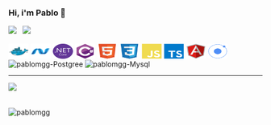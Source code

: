 ### Hi, i'm Pablo 👋
<div> 
  <img height="200em" src="https://pablomgg.vercel.app/api/top-langs/?username=pablomgg&theme=maroongold" />
  &nbsp;
  <img height="200em"  src="https://pablomgg.vercel.app/api?username=pablomgg&theme=maroongold&show_icons=true" /> 
</div>  
<div>
  </br>
  <img align="center" alt="pablomgg-Docker" height="30" width="40" src="https://raw.githubusercontent.com/devicons/devicon/master/icons/docker/docker-original.svg"> 
  <img align="center" alt="pablomgg-Dot-net" height="30" width="40" src="https://raw.githubusercontent.com/devicons/devicon/master/icons/dot-net/dot-net-original.svg"> 
  <img align="center" alt="pablomgg-Dotnetcore" height="30" width="40" src="https://raw.githubusercontent.com/devicons/devicon/master/icons/dotnetcore/dotnetcore-original.svg">
  <img align="center" alt="pablomgg-Csharp" height="30" width="40" src="https://raw.githubusercontent.com/devicons/devicon/master/icons/csharp/csharp-original.svg">
  <img align="center" alt="pablomgg-HTML" height="30" width="40" src="https://raw.githubusercontent.com/devicons/devicon/master/icons/html5/html5-original.svg">
  <img align="center" alt="pablomgg-CSS" height="30" width="40" src="https://raw.githubusercontent.com/devicons/devicon/master/icons/css3/css3-original.svg">  
  <img align="center" alt="pablomgg-Js" height="30" width="40" src="https://raw.githubusercontent.com/devicons/devicon/master/icons/javascript/javascript-plain.svg">
  <img align="center" alt="pablomgg-Ts" height="30" width="40" src="https://raw.githubusercontent.com/devicons/devicon/master/icons/typescript/typescript-plain.svg">
  <img align="center" alt="pablomgg-Angularjs" height="30" width="40" src="https://raw.githubusercontent.com/devicons/devicon/master/icons/angularjs/angularjs-original.svg">
  <img align="center" alt="pablomgg-Ionic" height="30" width="40" src="https://raw.githubusercontent.com/devicons/devicon/master/icons/ionic/ionic-original.svg">
  <img align="center" alt="pablomgg-Postgree" height="30" width="40" src="https://icongr.am/devicon/postgresql-original-wordmark.svg">
  <img align="center" alt="pablomgg-Mysql" height="30" width="40" src="https://icongr.am/devicon/mysql-original-wordmark.svg" >
</div>

---

<div>
  <a href="https://www.linkedin.com/in/pablo-m-gracioli/" target="_blank"><img src="https://img.shields.io/badge/-LinkedIn-%230077B5?style=for-the-badge&logo=linkedin&logoColor=white"></a> 
</div>
</br>
<p align="left"><img src="https://komarev.com/ghpvc/?username=pablomgg" alt="pablomgg"/></p>
